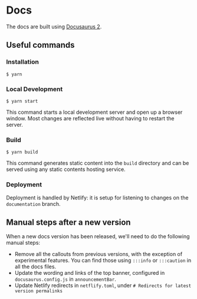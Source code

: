 # Docs

The docs are built using [Docusaurus 2](https://v2.docusaurus.io/).

## Useful commands

### Installation

```
$ yarn
```

### Local Development

```
$ yarn start
```

This command starts a local development server and open up a browser window. Most changes are reflected live without having to restart the server.

### Build

```
$ yarn build
```

This command generates static content into the `build` directory and can be served using any static contents hosting service.

### Deployment

Deployment is handled by Netlify: it is setup for listening to changes on the `documentation` branch.


## Manual steps after a new version

When a new docs version has been released, we'll need to do the following manual steps:
- Remove all the callouts from previous versions, with the exception of experimental features. You can find
  those using `:::info` or `:::caution` in all the docs files.
- Update the wording and links of the top banner, configured in `docusaurus.config.js` in `announcementBar`.
- Update Netlify redirects in `netflify.toml`, under `# Redirects for latest version permalinks`
